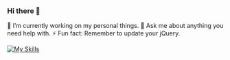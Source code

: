 ### Hi there 👋

🔭 I’m currently working on my personal things.
💬 Ask me about anything you need help with.
⚡ Fun fact: Remember to update your jQuery.


[![My Skills](https://skills.thijs.gg/icons?i=linux,bash,windows,docker,mysql?theme=dark)](https://skills.thijs.gg)
